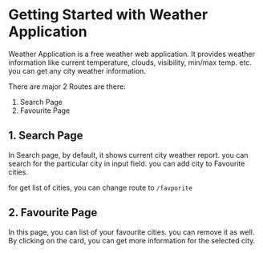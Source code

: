 # Getting Started with Weather Application
Weather Application is a free weather web application. It provides weather information like current temperature, clouds, visibility, min/max temp. etc. you can get any city weather information.


There are major 2 Routes are there:
1. Search Page
2. Favourite Page


## 1. Search Page
In Search page, by default, it shows current city weather report. you can search for the particular city in input field. you can add city to Favourite cities. 

for get list of cities, you can change route to `/favporite`

## 2. Favourite Page
In this page, you can list of your favourite cities. you can remove it as well. By clicking on the card, you can get more information for the selected city.